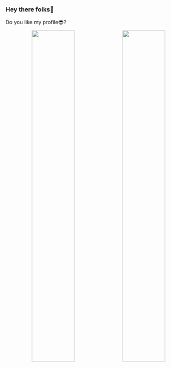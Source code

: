 ### Hey there folks👋
Do you like my profile😎?



<p align="center">
  <img width="48%" src="https://github-readme-stats.vercel.app/api?username=abhishekbotx&show_icons=true&theme=radical"/>
  
  <img width="48%" src="https://github-readme-streak-stats.herokuapp.com/?user=abhishekbotx&theme=tokyonight"/>
</p>


<!--
**Abhishekbotx/Abhishekbotx** is a ✨ _special_ ✨ repository because its `README.md` (this file) appears on your GitHub profile.

Here are some ideas to get you started:

- 🔭 I’m currently working on ...
- 🌱 I’m currently learning ...
- 👯 I’m looking to collaborate on ...
- 🤔 I’m looking for help with ...
- 💬 Ask me about ...
- 📫 How to reach me: ...
- 😄 Pronouns: ...
- ⚡ Fun fact: ...
-->
